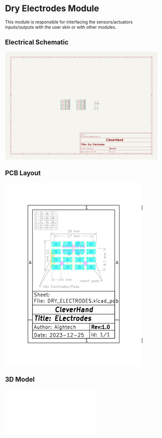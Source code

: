# Dry Electrodes Module
This module is responsible for interfacing the sensors/actuators inputs/outputs with the user skin or with other modules.

## Electrical Schematic
![DRY_ELECTRODES_sch](plots/DRY_ELECTRODES_sch.svg)

## PCB Layout
![DRY_ELECTRODES_pcb](plots/DRY_ELECTRODES_pcb.svg)

## 3D Model
![DRY_ELECTRODES_3D](plots/DRY_ELECTRODES_pcb.stl)